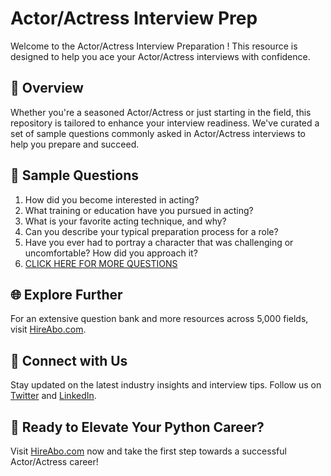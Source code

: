 # Actor/Actress Interview Prep

Welcome to the Actor/Actress Interview Preparation ! This resource is designed to help you ace your Actor/Actress interviews with confidence.

## 🚀 Overview

Whether you're a seasoned Actor/Actress or just starting in the field, this repository is tailored to enhance your interview readiness. We've curated a set of sample questions commonly asked in Actor/Actress interviews to help you prepare and succeed.

## 📝 Sample Questions

1. How did you become interested in acting?
2. What training or education have you pursued in acting?
3. What is your favorite acting technique, and why?
4. Can you describe your typical preparation process for a role?
5. Have you ever had to portray a character that was challenging or uncomfortable? How did you approach it?
6. [CLICK HERE FOR MORE QUESTIONS](https://hireabo.com/job/16_0_0/ActorActress)

## 🌐 Explore Further

For an extensive question bank and more resources across 5,000 fields, visit [HireAbo.com](https://www.hireabo.com).

## 📱 Connect with Us

Stay updated on the latest industry insights and interview tips. Follow us on [Twitter](https://twitter.com/hireabo) and [LinkedIn](https://www.linkedin.com/in/hire-abo-3609972a8/).

## 🚀 Ready to Elevate Your Python Career?

Visit [HireAbo.com](https://www.hireabo.com) now and take the first step towards a successful Actor/Actress career!